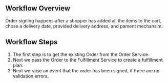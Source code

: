 

## Workflow Overview
Order signing happens after a shopper has added all the items to the cart, chose a delivery date, provided delivery address, and pament mechansim. 

## Workflow Steps

1. The first step is to get the existing Order from the Order Service.
2. Next we pass the Order to the Fulfillment Service to create a fulfillment plan.
3. Next we raise an event that the order has been signed, if there are no validation errors.

